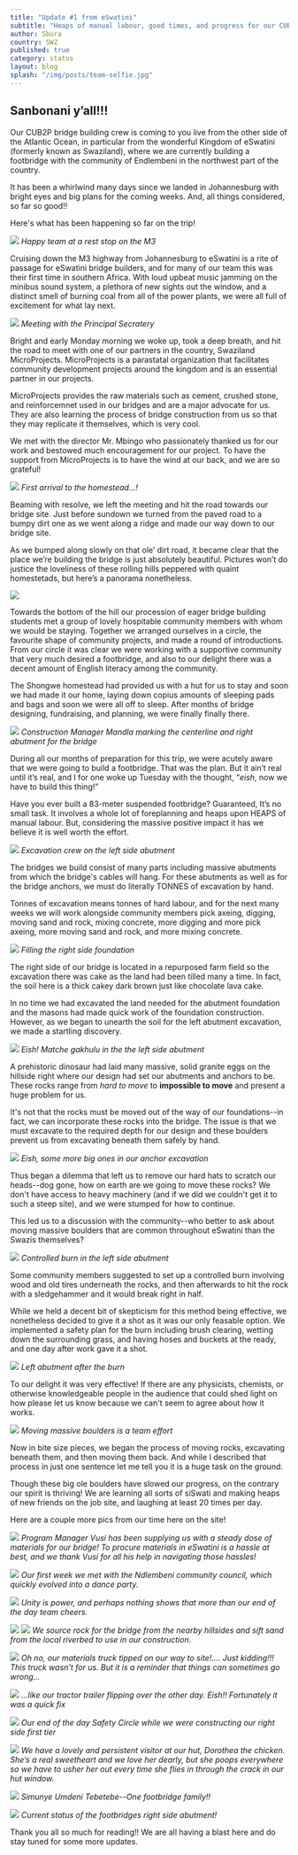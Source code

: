 ```yaml
---
title: "Update #1 from eSwatini"
subtitle: "Heaps of manual labour, good times, and progress for our CUB2P Swaziland team!"
author: Sbura
country: SWZ
published: true
category: status
layout: blog
splash: "/img/posts/team-selfie.jpg"
---
```


## Sanbonani y’all!!!

Our CUB2P bridge building crew is coming to you live from the other side of the Atlantic Ocean, in particular from the wonderful Kingdom of eSwatini (formerly known as Swaziland), where we are currently building a footbridge with the community of Endlembeni in the northwest part of the country.

It has been a whirlwind many days since we landed in Johannesburg with bright eyes and big plans for the coming weeks. And, all things considered, so far so good!!

Here's what has been happening so far on the trip!

![]({{site.baseurl}}/img/posts/team-rest-stop.jpg)
*Happy team at a rest stop on the M3*

Cruising down the M3 highway from Johannesburg to eSwatini is a rite of passage for eSwatini bridge builders, and for many of our team this was their first time in southern Africa. With loud upbeat music jamming on the minibus sound system, a plethora of new sights out the window, and a distinct smell of burning coal from all of the power plants, we were all full of excitement for what lay next.

![]({{site.baseurl}}/img/posts/team-ps-meeting.jpg)
*Meeting with the Principal Secratery*

Bright and early Monday morning we woke up, took a deep breath, and hit the road to meet with one of our partners in the country, Swaziland MicroProjects. MicroProjects is a parastatal organization that facilitates community development projects around the kingdom and is an essential partner in our projects.

MicroProjects provides the raw materials such as cement, crushed stone, and reinforcemnet used in our bridges and are a major advocate for us. They are also learning the process of bridge construction from us so that they may replicate it themselves, which is very cool.

We met with the director Mr. Mbingo who passionately thanked us for our work and bestowed much encouragement for our project. To have the support from MicroProjects is to have the wind at our back, and we are so grateful!

![]({{site.baseurl}}/img/posts/site-arrival.jpg)
*First arrival to the homestead...!*

Beaming with resolve, we left the meeting and hit the road towards our bridge site. Just before sundown we turned from the paved road to a bumpy dirt one as we went along a ridge and made our way down to our bridge site.

As we bumped along slowly on that ole’ dirt road, it became clear that the place we’re building the bridge is just absolutely beautiful. Pictures won’t do justice the loveliness of these rolling hills peppered with quaint homestetads, but here’s a panorama nonetheless.

![]({{site.baseurl}}/img/posts/community-pano.jpg)

Towards the bottom of the hill our procession of eager bridge building students met a group of lovely hospitable community members with whom we would be staying. Together we arranged ourselves in a circle, the favourite shape of community projects, and made a round of introductions. From our circle it was clear we were working with a supportive community that very much desired a footbridge, and also to our delight there was a decent amount of English literacy among the community.

The Shongwe homestead had provided us with a hut for us to stay and soon we had made it our home, laying down copius amounts of sleeping pads and bags and soon we were all off to sleep. After months of bridge designing, fundraising, and planning, we were finally finally there.

![]({{site.baseurl}}/img/posts/first-impressions-layout.jpg)
*Construction Manager Mandla marking the centerline and right abutment for the bridge*

During all our months of preparation for this trip, we were acutely aware that we were going to build a footbridge. That was the plan. But it ain’t real until it’s real, and I for one woke up Tuesday with the thought, “*eish*, now we have to build this thing!”

Have you ever built a 83-meter suspended footbridge? Guaranteed, It’s no small task. It involves a whole lot of foreplanning and heaps upon HEAPS of manual labour. But, considering the massive positive impact it has we believe it is well worth the effort.

![]({{site.baseurl}}/img/posts/working.jpg)
*Excavation crew on the left side abutment*

The bridges we build consist of many parts including massive abutments from which the bridge's cables will hang. For these abutments as well as for the bridge anchors, we must do literally TONNES of excavation by hand.

Tonnes of excavation means tonnes of hard labour, and for the next many weeks we will work alongside community members pick axeing, digging, moving sand and rock, mixing concrete, more digging and more pick axeing, more moving sand and rock, and more mixing concrete.

![]({{site.baseurl}}/img/posts/right-foundation-construction.jpg)
*Filling the right side foundation*

The right side of our bridge is located in a repurposed farm field so the excavation there was cake as the land had been tilled many a time. In fact, the soil here is a thick cakey dark brown just like chocolate lava cake.

In no time we had excavated the land needed for the abutment foundation and the masons had made quick work of the foundation construction. However, as we began to unearth the soil for the left abutment excavation, we made a startling discovery.

![]({{site.baseurl}}/img/posts/left-abutment-before.jpg)
*Eish! Matche gakhulu in the the left side abutment*

A prehistoric dinosaur had laid many massive, solid granite eggs on the hillside right where our design had set our abutments and anchors to be. These rocks range from *hard to move* to **impossible to move** and present a huge problem for us.

It's not that the rocks must be moved out of the way of our foundations--in fact, we can incorporate these rocks into the bridge. The issue is that we must excavate to the required depth for our design and these boulders prevent us from excavating beneath them safely by hand.

![]({{site.baseurl}}/img/posts/left-anchor-before.jpg)
*Eish, some more big ones in our anchor excavation*

Thus began a dilemma that left us to remove our hard hats to scratch our heads--dog gone, how on earth are we going to move these rocks? We don't have access to heavy machinery (and if we did we couldn't get it to such a steep site), and we were stumped for how to continue.

This led us to a discussion with the community--who better to ask about moving massive boulders that are common throughout eSwatini than the Swazis themselves?

![]({{site.baseurl}}/img/posts/left-abutment-during.jpg)
*Controlled burn in the left side abutment*

Some community members suggested to set up a controlled burn involving wood and old tires underneath the rocks, and then afterwards to hit the rock with a sledgehammer and it would break right in half.

While we held a decent bit of skepticism for this method being effective, we nonetheless decided to give it a shot as it was our only feasable option. We implemented a safety plan for the burn including brush clearing, wetting down the surrounding grass, and having hoses and buckets at the ready, and one day after work gave it a shot.

![]({{site.baseurl}}/img/posts/left-abutment-after.jpg)
*Left abutment after the burn*

To our delight it was very effective! If there are any physicists, chemists, or otherwise knowledgeable people in the audience that could shed light on how please let us know because we can't seem to agree about how it works.

![]({{site.baseurl}}/img/posts/big-rock-teamwork.jpg)
*Moving massive boulders is a team effort*

Now in bite size pieces, we began the process of moving rocks, excavating beneath them, and then moving them back. And while I described that process in just one sentence let me tell you it is a huge task on the ground.

Though these big ole boulders have slowed our progress, on the contrary our spirit is thriving! We are learning all sorts of siSwati and making heaps of new friends on the job site, and laughing at least 20 times per day.

Here are a couple more pics from our time here on the site!

![]({{site.baseurl}}/img/posts/bricks-delivery.jpg)
*Program Manager Vusi has been supplying us with a steady dose of materials for our bridge! To procure materials in eSwatini is a hassle at best, and we thank Vusi for all his help in navigating those hassles!*

![]({{site.baseurl}}/img/posts/council-meeting.jpg)
*Our first week we met with the Ndlembeni community council, which quickly evolved into a dance party.*

![]({{site.baseurl}}/img/posts/kopano-ke-matla.jpg)
*Unity is power, and perhaps nothing shows that more than our end of the day team cheers.*

![]({{site.baseurl}}/img/posts/rock-line.jpg)
![]({{site.baseurl}}/img/posts/sand-sifting.jpg)
*We source rock for the bridge from the nearby hillsides and sift sand from the local riverbed to use in our construction.*

![]({{site.baseurl}}/img/posts/truck-flip.jpg)
*Oh no, our materials truck tipped on our way to site!.... Just kidding!!! This truck wasn't for us. But it is a reminder that things can sometimes go wrong...*

![]({{site.baseurl}}/img/posts/tractor-trailer-flip.jpg)
*...like our tractor trailer flipping over the other day. Eish!! Fortunately it was a quick fix*

![]({{site.baseurl}}/img/posts/safety-circle.jpg)
*Our end of the day Safety Circle while we were constructing our right side first tier*

![]({{site.baseurl}}/img/posts/dorothy.jpg)
*We have a lovely and persistent visitor at our hut, Dorothea the chicken. She’s a real sweetheart and we love her dearly, but she poops everywhere so we have to usher her out every time she flies in through the crack in our hut window.*

![]({{site.baseurl}}/img/posts/bridge-family.jpg)
*Simunye Umdeni Tebetebe--One footbridge family!!*

![]({{site.baseurl}}/img/posts/right-abutment-2tiers.jpg)
*Current status of the footbridges right side abutment!*

Thank you all so much for reading!! We are all having a blast here and do stay tuned for some more updates.
